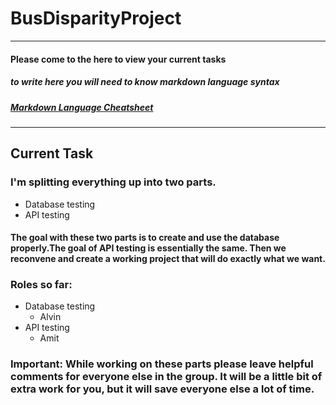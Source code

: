 # **BusDisparityProject**
---
#### Please come to the here to view your current tasks
##### to write here you will need to know markdown language syntax
##### [Markdown Language Cheatsheet](https://www.markdownguide.org/cheat-sheet/)
---
## Current Task
### I'm splitting everything up into two parts. 
- Database testing
- API testing

#### The goal with these two parts is to create and use the database properly.The goal of API testing is essentially the same. Then we reconvene and create a working project that will do exactly what we want.

### Roles so far:
- Database testing
  - Alvin
- API testing
  - Amit
  
### **Important:** While working on these parts please leave helpful comments for everyone else in the group. It will be a little bit of extra work for you, but it will save everyone else a lot of time.
